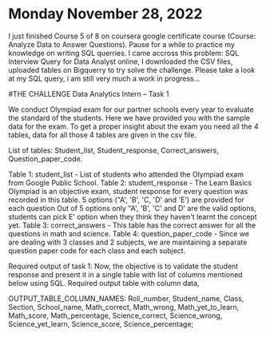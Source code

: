 # Monday November 28, 2022
I just finished Course 5 of 8 on coursera google certificate course (Course: Analyze Data to Answer Questions). Pause for a while to practice my knowledge on writing SQL querries.
I came accross this problem: SQL Interview Query for Data Analyst online, I downloaded the CSV files, uploaded tables on Bigquerry to try solve the challenge. Please take a look at my SQL query, i am still very much a work in progress...

#THE CHALLENGE
Data Analytics Intern – Task 1

We conduct Olympiad exam for our partner schools every year to evaluate the standard of the students. Here we have provided you with the sample data for the exam. To get a proper insight about the exam you need all the 4 tables, data for all those 4 tables are given in the csv file. 

List of tables:
Student_list,
Student_response,
Correct_answers,
Question_paper_code.

Table 1: student_list - List of students who attended the Olympiad exam from Google Public School.
Table 2: student_response - The Learn Basics Olympiad is an objective exam, student response for every question was recorded in this table.
5 options ("A', 'B', 'C, 'D' and 'E') are provided for each question
Out of 5 options only "A', 'B', 'C' and D' are the valid options, students can pick E' option when they think they haven't learnt the concept yet.
Table 3: correct_answers - This table has the correct answer for all the questions in math and science.
Table 4: question_paper_code - Since we are dealing with 3 classes and 2 subjects, we are maintaining a separate question paper code for each class and each subject.

Required output of task 1:
Now, the objective is to validate the student response and present it in a single table with list of columns mentioned below using SQL. 
Required output table with column data,

OUTPUT_TABLE_COLUMN_NAMES:
Roll_number,
Student_name,
Class,
Section,
School_name,
Math_correct,
Math_wrong,
Math_yet_to_learn,
Math_score,
Math_percentage,
Science_correct,
Science_wrong,
Science_yet_learn,
Science_score,
Science_percentage;
